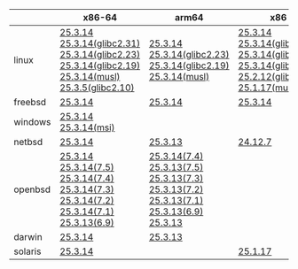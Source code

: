 ||x86-64|arm64|x86|ppc64le|armv7|armel|
| --- | --- | --- | --- | --- | --- | --- |
|linux|[25.3.14](https://github.com/roswell/sbcl_head/releases/download/25.3.14/sbcl-25.3.14-x86-64-linux-binary.tar.bz2)<br />[25.3.14(glibc2.31)](https://github.com/roswell/sbcl_head/releases/download/25.3.14/sbcl-25.3.14-x86-64-linux-glibc2.31-binary.tar.bz2)<br />[25.3.14(glibc2.23)](https://github.com/roswell/sbcl_head/releases/download/25.3.14/sbcl-25.3.14-x86-64-linux-glibc2.23-binary.tar.bz2)<br />[25.3.14(glibc2.19)](https://github.com/roswell/sbcl_head/releases/download/25.3.14/sbcl-25.3.14-x86-64-linux-glibc2.19-binary.tar.bz2)<br />[25.3.14(musl)](https://github.com/roswell/sbcl_head/releases/download/25.3.14/sbcl-25.3.14-x86-64-linux-musl-binary.tar.bz2)<br />[25.3.5(glibc2.10)](https://github.com/roswell/sbcl_head/releases/download/25.3.5/sbcl-25.3.5-x86-64-linux-glibc2.10-binary.tar.bz2)<br />|[25.3.14](https://github.com/roswell/sbcl_head/releases/download/25.3.14/sbcl-25.3.14-arm64-linux-binary.tar.bz2)<br />[25.3.14(glibc2.23)](https://github.com/roswell/sbcl_head/releases/download/25.3.14/sbcl-25.3.14-arm64-linux-glibc2.23-binary.tar.bz2)<br />[25.3.14(glibc2.19)](https://github.com/roswell/sbcl_head/releases/download/25.3.14/sbcl-25.3.14-arm64-linux-glibc2.19-binary.tar.bz2)<br />[25.3.14(musl)](https://github.com/roswell/sbcl_head/releases/download/25.3.14/sbcl-25.3.14-arm64-linux-musl-binary.tar.bz2)<br />|[25.3.14](https://github.com/roswell/sbcl_head/releases/download/25.3.14/sbcl-25.3.14-x86-linux-binary.tar.bz2)<br />[25.3.14(glibc2.31)](https://github.com/roswell/sbcl_head/releases/download/25.3.14/sbcl-25.3.14-x86-linux-glibc2.31-binary.tar.bz2)<br />[25.3.14(glibc2.23)](https://github.com/roswell/sbcl_head/releases/download/25.3.14/sbcl-25.3.14-x86-linux-glibc2.23-binary.tar.bz2)<br />[25.3.14(glibc2.19)](https://github.com/roswell/sbcl_head/releases/download/25.3.14/sbcl-25.3.14-x86-linux-glibc2.19-binary.tar.bz2)<br />[25.2.12(glibc2.10)](https://github.com/roswell/sbcl_head/releases/download/25.2.12/sbcl-25.2.12-x86-linux-glibc2.10-binary.tar.bz2)<br />[25.1.17(musl)](https://github.com/roswell/sbcl_head/releases/download/25.1.17/sbcl-25.1.17-x86-linux-musl-binary.tar.bz2)<br />|[25.3.14](https://github.com/roswell/sbcl_head/releases/download/25.3.14/sbcl-25.3.14-ppc64le-linux-binary.tar.bz2)<br />[25.3.14(glibc2.23)](https://github.com/roswell/sbcl_head/releases/download/25.3.14/sbcl-25.3.14-ppc64le-linux-glibc2.23-binary.tar.bz2)<br />[25.3.14(glibc2.19)](https://github.com/roswell/sbcl_head/releases/download/25.3.14/sbcl-25.3.14-ppc64le-linux-glibc2.19-binary.tar.bz2)<br />|[25.3.13](https://github.com/roswell/sbcl_head/releases/download/25.3.13/sbcl-25.3.13-armv7-linux-binary.tar.bz2)<br />|[25.1.17](https://github.com/roswell/sbcl_head/releases/download/25.1.17/sbcl-25.1.17-armel-linux-binary.tar.bz2)<br />|
|freebsd|[25.3.14](https://github.com/roswell/sbcl_head/releases/download/25.3.14/sbcl-25.3.14-x86-64-freebsd-binary.tar.bz2)<br />|[25.3.14](https://github.com/roswell/sbcl_head/releases/download/25.3.14/sbcl-25.3.14-arm64-freebsd-binary.tar.bz2)<br />|[25.3.14](https://github.com/roswell/sbcl_head/releases/download/25.3.14/sbcl-25.3.14-x86-freebsd-binary.tar.bz2)<br />||||
|windows|[25.3.14](https://github.com/roswell/sbcl_head/releases/download/25.3.14/sbcl-25.3.14-x86-64-windows-binary.tar.bz2)<br />[25.3.14(msi)](https://github.com/roswell/sbcl_head/releases/download/25.3.14/sbcl-25.3.14-x86-64-windows-binary.msi)<br />||||||
|netbsd|[25.3.14](https://github.com/roswell/sbcl_head/releases/download/25.3.14/sbcl-25.3.14-x86-64-netbsd-binary.tar.bz2)<br />|[25.3.13](https://github.com/roswell/sbcl_head/releases/download/25.3.13/sbcl-25.3.13-arm64-netbsd-binary.tar.bz2)<br />|[24.12.7](https://github.com/roswell/sbcl_head/releases/download/24.12.7/sbcl-24.12.7-x86-netbsd-binary.tar.bz2)<br />||||
|openbsd|[25.3.14](https://github.com/roswell/sbcl_head/releases/download/25.3.14/sbcl-25.3.14-x86-64-openbsd-binary.tar.bz2)<br />[25.3.14(7.5)](https://github.com/roswell/sbcl_head/releases/download/25.3.14/sbcl-25.3.14-x86-64-openbsd-7.5-binary.tar.bz2)<br />[25.3.14(7.4)](https://github.com/roswell/sbcl_head/releases/download/25.3.14/sbcl-25.3.14-x86-64-openbsd-7.4-binary.tar.bz2)<br />[25.3.14(7.3)](https://github.com/roswell/sbcl_head/releases/download/25.3.14/sbcl-25.3.14-x86-64-openbsd-7.3-binary.tar.bz2)<br />[25.3.14(7.2)](https://github.com/roswell/sbcl_head/releases/download/25.3.14/sbcl-25.3.14-x86-64-openbsd-7.2-binary.tar.bz2)<br />[25.3.14(7.1)](https://github.com/roswell/sbcl_head/releases/download/25.3.14/sbcl-25.3.14-x86-64-openbsd-7.1-binary.tar.bz2)<br />[25.3.13(6.9)](https://github.com/roswell/sbcl_head/releases/download/25.3.13/sbcl-25.3.13-x86-64-openbsd-6.9-binary.tar.bz2)<br />|[25.3.14(7.4)](https://github.com/roswell/sbcl_head/releases/download/25.3.14/sbcl-25.3.14-arm64-openbsd-7.4-binary.tar.bz2)<br />[25.3.13(7.5)](https://github.com/roswell/sbcl_head/releases/download/25.3.13/sbcl-25.3.13-arm64-openbsd-7.5-binary.tar.bz2)<br />[25.3.13(7.3)](https://github.com/roswell/sbcl_head/releases/download/25.3.13/sbcl-25.3.13-arm64-openbsd-7.3-binary.tar.bz2)<br />[25.3.13(7.2)](https://github.com/roswell/sbcl_head/releases/download/25.3.13/sbcl-25.3.13-arm64-openbsd-7.2-binary.tar.bz2)<br />[25.3.13(7.1)](https://github.com/roswell/sbcl_head/releases/download/25.3.13/sbcl-25.3.13-arm64-openbsd-7.1-binary.tar.bz2)<br />[25.3.13(6.9)](https://github.com/roswell/sbcl_head/releases/download/25.3.13/sbcl-25.3.13-arm64-openbsd-6.9-binary.tar.bz2)<br />[25.3.13](https://github.com/roswell/sbcl_head/releases/download/25.3.13/sbcl-25.3.13-arm64-openbsd-binary.tar.bz2)<br />|||||
|darwin|[25.3.14](https://github.com/roswell/sbcl_head/releases/download/25.3.14/sbcl-25.3.14-x86-64-darwin-binary.tar.bz2)<br />|[25.3.13](https://github.com/roswell/sbcl_head/releases/download/25.3.13/sbcl-25.3.13-arm64-darwin-binary.tar.bz2)<br />|||||
|solaris|[25.3.14](https://github.com/roswell/sbcl_head/releases/download/25.3.14/sbcl-25.3.14-x86-64-solaris-binary.tar.bz2)<br />||[25.1.17](https://github.com/roswell/sbcl_head/releases/download/25.1.17/sbcl-25.1.17-x86-solaris-binary.tar.bz2)<br />||||
